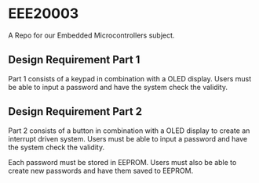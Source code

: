 # EEE20003
A Repo for our Embedded Microcontrollers subject.


## Design Requirement Part 1

Part 1 consists of a keypad in combination with a OLED display. Users must be able to input a password and have the system check the validity.


## Design Requirement Part 2

Part 2 consists of a button in combination with a OLED display to create an interrupt driven system. Users must be able to input a password and have the system check the validity. 

Each password must be stored in EEPROM. Users must also be able to create new passwords and have them saved to EEPROM.
